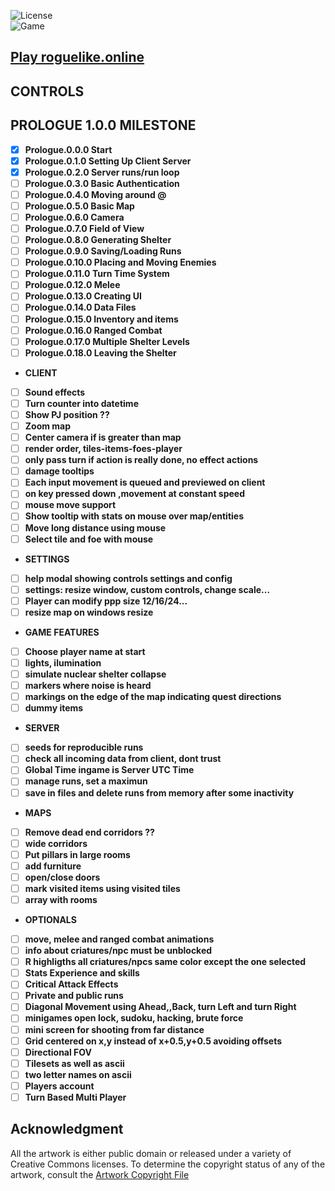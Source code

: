 ![License](https://img.shields.io/badge/license-%20GNU%20AGPLv3%20-brightgreen)  
![Game](https://img.shields.io/badge/Prologue-0.2.0-orange.svg) 

## **[Play roguelike.online](https://roguelike.online)**  

## CONTROLS 

## PROLOGUE 1.0.0 MILESTONE 

- [X] **Prologue.0.0.0 Start**  
- [X] **Prologue.0.1.0 Setting Up Client Server**  
- [X] **Prologue.0.2.0 Server runs/run loop**  
- [ ] **Prologue.0.3.0 Basic Authentication**  
- [ ] **Prologue.0.4.0 Moving around @**  
- [ ] **Prologue.0.5.0 Basic Map**   
- [ ] **Prologue.0.6.0 Camera**  
- [ ] **Prologue.0.7.0 Field of View**  
- [ ] **Prologue.0.8.0 Generating Shelter**  
- [ ] **Prologue.0.9.0 Saving/Loading Runs**  
- [ ] **Prologue.0.10.0 Placing and Moving Enemies**  
- [ ] **Prologue.0.11.0 Turn Time System**  
- [ ] **Prologue.0.12.0 Melee**  
- [ ] **Prologue.0.13.0 Creating UI**  
- [ ] **Prologue.0.14.0 Data Files**  
- [ ] **Prologue.0.15.0 Inventory and items**  
- [ ] **Prologue.0.16.0 Ranged Combat**  
- [ ] **Prologue.0.17.0 Multiple Shelter Levels**  
- [ ] **Prologue.0.18.0 Leaving the Shelter**
- **CLIENT**  
- [ ] **Sound effects**  
- [ ] **Turn counter into datetime**  
- [ ] **Show PJ position ??**  
- [ ] **Zoom map**  
- [ ] **Center camera if is greater than map**  
- [ ] **render order, tiles-items-foes-player**  
- [ ] **only pass turn if action is really done, no effect actions**  
- [ ] **damage tooltips**  
- [ ] **Each input movement is queued and previewed on client**   
- [ ] **on key pressed down ,movement at constant speed**  
- [ ] **mouse move support**  
- [ ] **Show tooltip with stats on mouse over map/entities**  
- [ ] **Move long distance using mouse**   
- [ ] **Select tile and foe with mouse**  
- **SETTINGS**  
- [ ] **help modal showing controls settings and config**  
- [ ] **settings: resize window, custom controls, change scale...**  
- [ ] **Player can modify ppp size 12/16/24...**  
- [ ] **resize map on windows resize**  
- **GAME FEATURES**  
- [ ] **Choose player name at start**  
- [ ] **lights, ilumination**  
- [ ] **simulate nuclear shelter collapse**  
- [ ] **markers where noise is heard**  
- [ ] **markings on the edge of the map indicating quest directions**  
- [ ] **dummy items**  
- **SERVER**  
- [ ] **seeds for reproducible runs**  
- [ ] **check all incoming data from client, dont trust**  
- [ ] **Global Time ingame is Server UTC Time**  
- [ ] **manage runs, set a maximun**  
- [ ] **save in files and delete runs from memory after some inactivity**  
- **MAPS**  
- [ ] **Remove dead end corridors ??**  
- [ ] **wide corridors**  
- [ ] **Put pillars in large rooms**  
- [ ] **add furniture**  
- [ ] **open/close doors**  
- [ ] **mark visited items using visited tiles**   
- [ ] **array with rooms**  
- **OPTIONALS**   
- [ ] **move, melee and ranged combat animations**  
- [ ] **info about criatures/npc must be unblocked**  
- [ ] **R highligths all criatures/npcs same color except the one selected**  
- [ ] **Stats Experience and skills**  
- [ ] **Critical Attack Effects**  
- [ ] **Private and public runs**  
- [ ] **Diagonal Movement using Ahead,,Back, turn Left and turn Right**  
- [ ] **minigames open lock, sudoku, hacking, brute force**  
- [ ] **mini screen for shooting from far distance**  
- [ ] **Grid centered on x,y instead of x+0.5,y+0.5 avoiding offsets**  
- [ ] **Directional FOV**  
- [ ] **Tilesets as well as ascii**  
- [ ] **two letter names on ascii**  
- [ ] **Players account** 
- [ ] **Turn Based Multi Player**    

## **Acknowledgment**

All the artwork is either public domain or released under a variety of Creative Commons licenses. To determine the copyright status of any of the artwork, consult the [Artwork Copyright File](https://github.com/jolav/roguelike-online/blob/main/artwork.txt)

